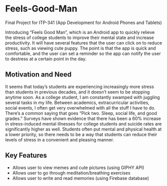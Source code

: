 # Feels-Good-Man
Final Project for ITP-341 (App Development for Android Phones and Tablets)

Introducing “Feels Good Man”, which is an Android app to quickly relieve the stress of college students to improve their mental state and increase productivity. It will have several features that the user can click on to reduce stress, such as viewing cute puppy. The point is that the app is quick and comfortable, and the user can set a reminder so the app can notify the user to destress at a certain point in the day.


## Motivation and Need
It seems that today’s students are experiencing increasingly more stress than students in previous decades, and it doesn’t seem to be stopping anytime soon. As a college student, I am constantly swamped with juggling several tasks in my life. Between academics, extracurricular activities, social events, I often get very overwhelmed with all the stuff I have to do. There’s a common saying that goes “Pick two. Sleep, social life, and good grades.” Surveys have shown evidence that there has been a 60% increase in stress-induced mental illnesses for college students and suicide rates are significantly higher as well. Students often put mental and physical health at a lower priority, so there needs to be a way that students can reduce their levels of stress in a convenient and pleasing manner. 

## Key Features
* Allows user to view memes and cute pictures (using GIPHY API)
* Allows user to go through meditation/breathing exercises
* Allows user to write and read memories (using Firebase database)
